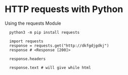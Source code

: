 # HTTP requests with Python

Using the requests Module

      python3 -m pip install requests

      import requests
      response = requests.get("http://dkfgdjgdkj")
      response # <Response [200]>

      response.headers

      response.text # will give while html